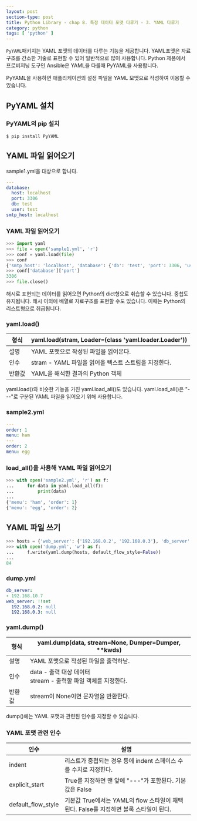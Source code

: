 ```yaml
---
layout: post
section-type: post
title: Python Library - chap 8. 특정 데이터 포맷 다루기 - 3. YAML 다루기
category: python
tags: [ 'python' ]
---
```

`PyYAML`패키지는 YAML 포맷의 데이터를 다루는 기능을 제공합니다. YAML포맷은 자료구조를 간소한 기술로 표현할 수 있어 일반적으로 많이 사용합니다. Python 제품에서 프로비저닝 도구인 Ansible은 YAML을 다룰때 PyYAML을 사용합니다.  

PyYAML을 사용하면 애플리케이션의 설정 파일을 YAML 모맷으로 작성하여 이용할 수 있습니다.

## PyYAML 설치

### PyYAML의 pip 설치

```
$ pip install PyYAML
```

## YAML 파일 읽어오기

sample1.yml을 대상으로 합니다.

```yml
---
database:
  host: localhost
  port: 3306
  db: test
  user: test
smtp_host: localhost
```

### YAML 파일 읽어오기

```python
>>> import yaml
>>> file = open('sample1.yml', 'r')
>>> conf = yaml.load(file)
>>> conf
{'smtp_host': 'localhost', 'database': {'db': 'test', 'port': 3306, 'user': 'test', 'host': 'localhost'}}
>>> conf['database']['port']
3306
>>> file.close()
```
해시로 표현되는 데이터를 읽어오면 Python의 dict형으로 취습할 수 있습니다. 중첩도 유지됩니다. 해시 이외에 배열로 자료구조를 표현할 수도 있습니다. 이때는 Python의 리스트형으로 취급됩니다.

### yaml.load()

형식 | yaml.load(stram, Loader=(class 'yaml.loader.Loader'))
---|---
설명 | YAML 포맷으로 작성된 파일을 읽어온다.
인수 | stram - YAML 파일을 읽어올 텍스트 스트림을 지정한다.
반환값 | YAML을 해석한 결과의 Python 객체

yaml.load()와 비슷한 기능을 가진 yaml.load_all()도 있습니다. yaml.load_all()은 "---"로 구분된 YAML 파일을 읽어오기 위해 사용합니다.

### sample2.yml

```yaml
---
order: 1
menu: ham
---
order: 2
menu: egg
```

### load_all()을 사용해 YAML 파일 읽어오기

```python
>>> with open('sample2.yml', 'r') as f:
...     for data in yaml.load_all(f):
...         print(data)
...
{'menu': 'ham', 'order': 1}
{'menu': 'egg', 'order': 2}
```

## YAML 파일 쓰기

```python
>>> hosts = {'web_server': {'192.168.0.2', '192.168.0.3'}, 'db_server':['192.168.10.7']}
>>> with open('dump.yml', 'w') as f:
...     f.write(yaml.dump(hosts, default_flow_style=False))
...
84
```

### dump.yml

```yaml
db_server:
- 192.168.10.7
web_server: !!set
  192.168.0.2: null
  192.168.0.3: null
```

### yaml.dump()

형식 | yaml.dump(data, stream=None, Dumper=Dumper, \**kwds)
---|---
설명 | YAML 포맷으로 작성된 파일을 출력하낟.
인수 | data - 출력 대상 데이터 <br> stream - 출력할 파일 객체를 지정한다.
반환값 | stream이 None이면 문자열을 반환한다.

dump()에는 YAML 포맷과 관련된 인수를 지정할 수 있습니다.

### YAML 포맷 관련 인수

인수 | 설명
---|---
indent | 리스트가 중첩되는 경우 등에 indent 스페이스 수를 수치로 지정한다.
explicit_start | True를 지정하면 맨 앞에 "---"가 포함된다. 기본값은 False
default_flow_style | 기본값 True에서는 YAML의 flow 스타일이 채택된다. False를 지정하면 블록 스타일이 된다.
